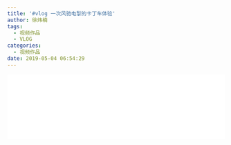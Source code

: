 ```yaml
---
title: '#vlog 一次风驰电掣的卡丁车体验'
author: 徐炜楠
tags:
  - 视频作品
  - VLOG
categories:
  - 视频作品
date: 2019-05-04 06:54:29
---
```

<iframe id='test' src="//player.bilibili.com/player.html?aid=51413348&bvid=BV1Z4411v7ic&cid=89991401&page=1" scrolling="no" border="0" frameborder="no" framespacing="0" allowfullscreen="true" width="100%"> </iframe>
<script type="text/javascript">
document.getElementById("test").style.height=document.getElementById("test").scrollWidth*0.7+"px";
</script>